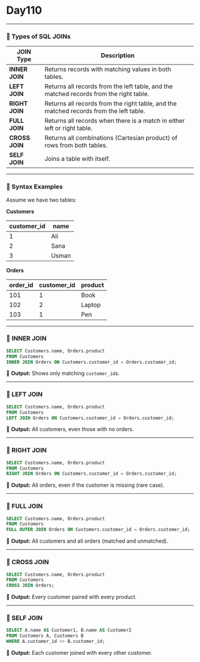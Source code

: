 # Day110

---

### 🔸 Types of SQL JOINs

| JOIN Type      | Description                                                                            |
| -------------- | -------------------------------------------------------------------------------------- |
| **INNER JOIN** | Returns records with matching values in both tables.                                   |
| **LEFT JOIN**  | Returns all records from the left table, and the matched records from the right table. |
| **RIGHT JOIN** | Returns all records from the right table, and the matched records from the left table. |
| **FULL JOIN**  | Returns all records when there is a match in either left or right table.               |
| **CROSS JOIN** | Returns all combinations (Cartesian product) of rows from both tables.                 |
| **SELF JOIN**  | Joins a table with itself.                                                             |

---

### 📘 Syntax Examples

Assume we have two tables:

**Customers**

| customer\_id | name  |
| ------------ | ----- |
| 1            | Ali   |
| 2            | Sana  |
| 3            | Usman |

**Orders**

| order\_id | customer\_id | product |
| --------- | ------------ | ------- |
| 101       | 1            | Book    |
| 102       | 2            | Laptop  |
| 103       | 1            | Pen     |

---

### 🔹 INNER JOIN

```sql
SELECT Customers.name, Orders.product
FROM Customers
INNER JOIN Orders ON Customers.customer_id = Orders.customer_id;
```

🔸 **Output:** Shows only matching `customer_id`s.

---

### 🔹 LEFT JOIN

```sql
SELECT Customers.name, Orders.product
FROM Customers
LEFT JOIN Orders ON Customers.customer_id = Orders.customer_id;
```

🔸 **Output:** All customers, even those with no orders.

---

### 🔹 RIGHT JOIN

```sql
SELECT Customers.name, Orders.product
FROM Customers
RIGHT JOIN Orders ON Customers.customer_id = Orders.customer_id;
```

🔸 **Output:** All orders, even if the customer is missing (rare case).

---

### 🔹 FULL JOIN

```sql
SELECT Customers.name, Orders.product
FROM Customers
FULL OUTER JOIN Orders ON Customers.customer_id = Orders.customer_id;
```

🔸 **Output:** All customers and all orders (matched and unmatched).

---

### 🔹 CROSS JOIN

```sql
SELECT Customers.name, Orders.product
FROM Customers
CROSS JOIN Orders;
```

🔸 **Output:** Every customer paired with every product.

---

### 🔹 SELF JOIN

```sql
SELECT A.name AS Customer1, B.name AS Customer2
FROM Customers A, Customers B
WHERE A.customer_id <> B.customer_id;
```

🔸 **Output:** Each customer joined with every other customer.

